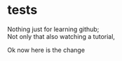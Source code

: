 # tests
Nothing just for learning github; <br>
Not only that also watching a tutorial,


Ok now here is the change
